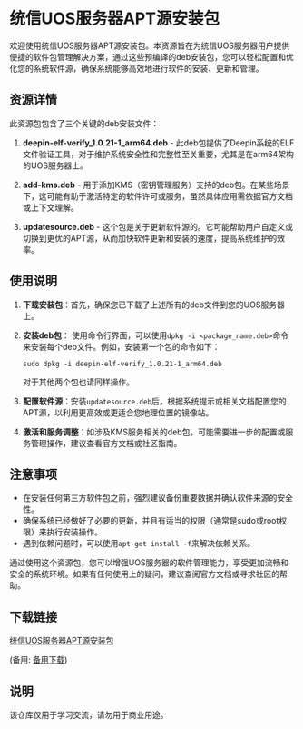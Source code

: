 # 统信UOS服务器APT源安装包

欢迎使用统信UOS服务器APT源安装包。本资源旨在为统信UOS服务器用户提供便捷的软件包管理解决方案，通过这些预编译的deb安装包，您可以轻松配置和优化您的系统软件源，确保系统能够高效地进行软件的安装、更新和管理。

## 资源详情

此资源包包含了三个关键的deb安装文件：

1. **deepin-elf-verify_1.0.21-1_arm64.deb** - 此deb包提供了Deepin系统的ELF文件验证工具，对于维护系统安全性和完整性至关重要，尤其是在arm64架构的UOS服务器上。

2. **add-kms.deb** - 用于添加KMS（密钥管理服务）支持的deb包。在某些场景下，这可能有助于激活特定的软件许可或服务，虽然具体应用需依据官方文档或上下文理解。

3. **updatesource.deb** - 这个包是关于更新软件源的。它可能帮助用户自定义或切换到更优的APT源，从而加快软件更新和安装的速度，提高系统维护的效率。

## 使用说明

1. **下载安装包**：首先，确保您已下载了上述所有的deb文件到您的UOS服务器上。
   
2. **安装deb包**：
   使用命令行界面，可以使用`dpkg -i <package_name.deb>`命令来安装每个deb文件。例如，安装第一个包的命令如下：
   ```shell
   sudo dpkg -i deepin-elf-verify_1.0.21-1_arm64.deb
   ```
   对于其他两个包也请同样操作。

3. **配置软件源**：安装`updatesource.deb`后，根据系统提示或相关文档配置您的APT源，以利用更高效或更适合您地理位置的镜像站。

4. **激活和服务调整**：如涉及KMS服务相关的deb包，可能需要进一步的配置或服务管理操作，建议查看官方文档或社区指南。

## 注意事项

- 在安装任何第三方软件包之前，强烈建议备份重要数据并确认软件来源的安全性。
- 确保系统已经做好了必要的更新，并且有适当的权限（通常是sudo或root权限）来执行安装操作。
- 遇到依赖问题时，可以使用`apt-get install -f`来解决依赖关系。

通过使用这个资源包，您可以增强UOS服务器的软件管理能力，享受更加流畅和安全的系统环境。如果有任何使用上的疑问，建议查阅官方文档或寻求社区的帮助。

## 下载链接
[统信UOS服务器APT源安装包](https://pan.quark.cn/s/1e2b39ed5ada) 

(备用: [备用下载](https://pan.baidu.com/s/10-VGELUF0biA87AlCV50VQ?pwd=1234))

## 说明

该仓库仅用于学习交流，请勿用于商业用途。
